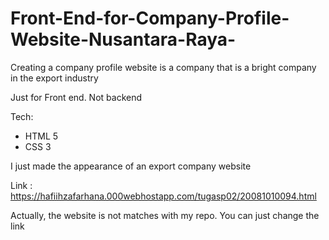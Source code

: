 # Front-End-for-Company-Profile-Website-Nusantara-Raya-
Creating a company profile website is a company that is a bright company in the export industry

Just for Front end. Not backend

Tech:
- HTML 5
- CSS 3

I just made the appearance of an export company website

Link : https://hafiihzafarhana.000webhostapp.com/tugasp02/20081010094.html

Actually, the website is not matches with my repo. You can just change the link
